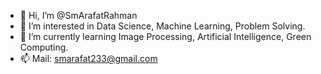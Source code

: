 - 👋 Hi, I’m @SmArafatRahman
- 👀 I’m interested in Data Science, Machine Learning, Problem Solving. 
- 🌱 I’m currently learning Image Processing, Artificial Intelligence, Green Computing.
- 📫 Mail:  smarafat233@gmail.com

<!---
SmArafatRahman/SmArafatRahman is a ✨ special ✨ repository because its `README.md` (this file) appears on your GitHub profile.
You can click the Preview link to take a look at your changes.
--->
